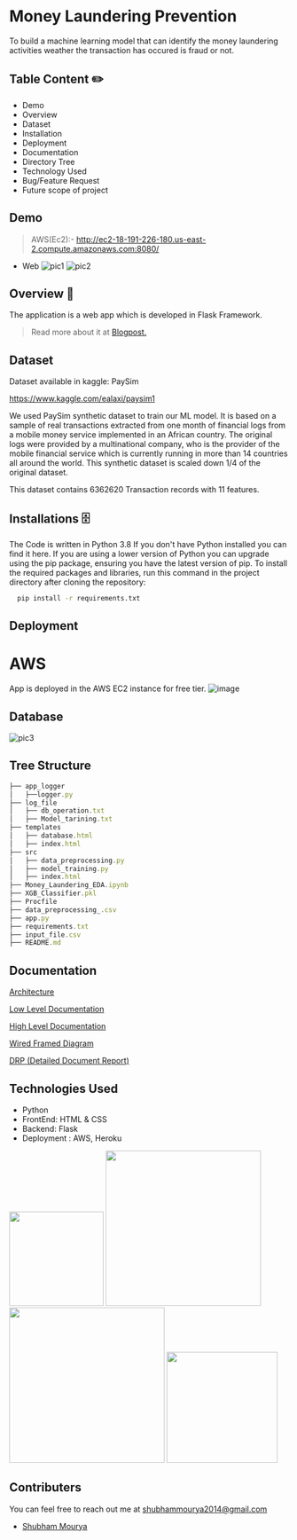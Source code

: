 
# Money Laundering Prevention

To build a machine learning model that can identify the money laundering activities weather the transaction has occured is fraud or not.

## Table Content ✏️
* Demo
* Overview
* Dataset
* Installation
* Deployment
* Documentation
* Directory Tree
* Technology Used
* Bug/Feature Request
* Future scope of project
## Demo

> AWS(Ec2):- http://ec2-18-191-226-180.us-east-2.compute.amazonaws.com:8080/

* Web
![pic1](https://user-images.githubusercontent.com/47842305/139574877-0f69b2d6-b1cc-4c57-9871-d36c5521425d.png)
![pic2](https://user-images.githubusercontent.com/47842305/139574888-6834b33d-0913-4a42-9a15-e3cea6f399ac.png)


## Overview  📜
The application is a web app which is developed in Flask Framework.
>Read more about it at [Blogpost.](https://medium.com/@shubhammourya2014/money-laundering-prevention-ac24066ec7fe)
## Dataset  
Dataset available in kaggle: PaySim

https://www.kaggle.com/ealaxi/paysim1

We used PaySim synthetic dataset to train our ML model. It is based on a sample of real transactions extracted from one month of financial logs from a mobile money service implemented in an African country.
The original logs were provided by a multinational company, who is the provider of the mobile financial service which is currently running in more than 14 countries all around the world. This synthetic dataset is scaled down 1/4 of the original dataset.

This dataset contains 6362620 Transaction records with 11 features.

## Installations  🗄️
The Code is written in Python 3.8 If you don't have Python installed you can find it here. If you are using a lower version of Python you can upgrade using the pip package, ensuring you have the latest version of pip. To install the required packages and libraries, run this command in the project directory after cloning the repository:
```bash
  pip install -r requirements.txt
```
## Deployment

# AWS
App is deployed in the AWS EC2 instance for free tier.
![image](https://user-images.githubusercontent.com/47842305/139574951-4d9f1732-456c-4862-b9c0-84f673c7f6b7.png)

## Database 
![pic3](https://user-images.githubusercontent.com/47842305/139574890-9579d928-05cb-4f5a-a345-b94de7c4edff.png)

## Tree Structure
```javascript
├── app_logger
│   ├──logger.py
├── log_file
│   ├── db_operation.txt
│   ├── Model_tarining.txt
├── templates
│   ├── database.html
│   ├── index.html
├── src
│   ├── data_preprocessing.py
│   ├── model_training.py
│   ├── index.html
├── Money_Laundering_EDA.ipynb
├── XGB_Classifier.pkl
├── Procfile
├── data_preprocessing_.csv
├── app.py
├── requirements.txt
├── input_file.csv
├── README.md

```


## Documentation

[Architecture](https://drive.google.com/file/d/18NdLeKn-km_UNrUmqlVfkjr07p7VS_R6/view?usp=sharing)

[Low Level Documentation](https://drive.google.com/file/d/1lOUOVy4hYDlY8_e1YQBSsK30NRFINX6g/view?usp=sharing)

[High Level Documentation](https://drive.google.com/file/d/1iM5hGrN410SSsK-6X13s17Ppaf4FoGM8/view?usp=sharing)

[Wired Framed Diagram](https://docs.google.com/document/d/1Rf90BJMVpcisedttbGoKxLp8tS9nJOJR/edit?usp=sharing&ouid=104872906058094005807&rtpof=true&sd=true)

[DRP (Detailed Document Report)](https://drive.google.com/file/d/1uVYkenlpnxiU302AqOVxicOPeIQLlrQe/view?usp=sharing)
## Technologies Used

* Python
* FrontEnd: HTML & CSS
* Backend: Flask 
* Deployment : AWS, Heroku

[<img target="_blank" src="https://flask.palletsprojects.com/en/1.1.x/_images/flask-logo.png" width=170>](https://flask.palletsprojects.com/en/1.1.x/) [<img target="_blank" src="https://user-images.githubusercontent.com/47842305/139575394-3e1fad0f-f2a1-45b2-a659-8aecc9124b1b.png" width=280>](https://cassandra.apache.org/_/index.html)[<img target="_blank" src="https://encrypted-tbn0.gstatic.com/images?q=tbn:ANd9GcSEHMPPej34qcJENKeCNdpqnZ5V9vLrmwVIvw&usqp=CAU" width=280>](https://aws.amazon.com/) [<img target="_blank" src="https://seeklogo.com/images/B/bootstrap-logo-69A1CCC10B-seeklogo.com.png" width=200>](https://getbootstrap.com/) 



## Contributers
You can feel free to reach out me at shubhammourya2014@gmail.com

- [Shubham Mourya](https://github.com/msahubham1)
